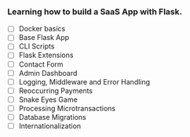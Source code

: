 ### Learning how to build a SaaS App with Flask. 

- [ ] Docker basics
- [ ] Base Flask App
- [ ] CLI Scripts
- [ ] Flask Extensions
- [ ] Contact Form
- [ ] Admin Dashboard
- [ ] Logging, Middleware and Error Handling
- [ ] Reoccurring Payments 
- [ ] Snake Eyes Game
- [ ] Processing Microtransactions 
- [ ] Database Migrations
- [ ] Internationalization 
